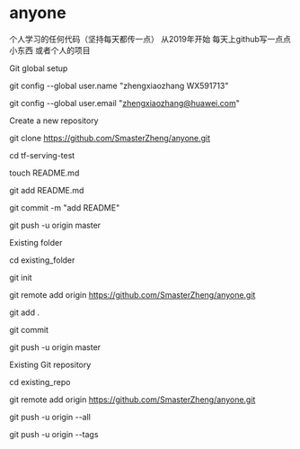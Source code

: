 # anyone
个人学习的任何代码（坚持每天都传一点）
从2019年开始  每天上github写一点点小东西  或者个人的项目

Git global setup

git config --global user.name "zhengxiaozhang WX591713"

git config --global user.email "zhengxiaozhang@huawei.com"

Create a new repository

git clone https://github.com/SmasterZheng/anyone.git

cd tf-serving-test

touch README.md

git add README.md

git commit -m "add README"

git push -u origin master

Existing folder

cd existing_folder

git init

git remote add origin https://github.com/SmasterZheng/anyone.git

git add .

git commit

git push -u origin master

Existing Git repository

cd existing_repo

git remote add origin https://github.com/SmasterZheng/anyone.git

git push -u origin --all

git push -u origin --tags
